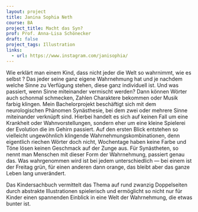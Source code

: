 ```yaml
---
layout: project
title: Janina Sophia Neth
course: BA
project_title: Macht das Syn?
prof: Prof. Anna-Lisa Schönecker
draft: false
project_tags: Illustration
links:
  - url: https://www.instagram.com/janisophia/
---
```

Wie erklärt man einem Kind, dass nicht jeder die Welt so wahrnimmt, wie es selbst ? Das jeder seine ganz eigene Wahrnehmung hat und je nachdem welche Sinne zu Verfügung stehen, diese ganz individuell ist. Und was passiert, wenn Sinne miteinander vermischt werden? Dann können Wörter auch schonmal schmecken, Zahlen Charaktere bekommen oder Musik farbig klingen. Mein Bachelorprojekt beschäftigt sich mit dem neurologischen Phänomen Synästhesie, bei dem zwei oder mehrere Sinne miteinander verknüpft sind. Hierbei handelt es sich auf keinen Fall um eine Krankheit oder Wahnvorstellungen, sondern eher um eine kleine Spielerei der Evolution die im Gehirn passiert. Auf den ersten Blick entstehen so vielleicht ungewöhnlich klingende Wahrnehmungskombinationen, denn eigentlich riechen Wörter doch nicht, Wochentage haben keine Farbe und Töne lösen keinen Geschmack auf der Zunge aus. Für Synästheten, so nennt man Menschen mit dieser Form der Wahrnehmung, passiert genau das. Was wahrgenommen wird ist bei jedem unterschiedlich — bei einem ist der Freitag grün, für einen anderen dann orange, das bleibt aber das ganze Leben lang unverändert. 

Das Kindersachbuch vermittelt das Thema auf rund zwanzig Doppelseiten durch abstrakte Illustrationen spielerisch und ermöglicht so nicht nur für Kinder einen spannenden Einblick in eine Welt der Wahrnehmung, die etwas bunter ist.